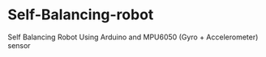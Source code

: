 # Self-Balancing-robot
Self Balancing Robot Using Arduino and MPU6050 (Gyro + Accelerometer) sensor
